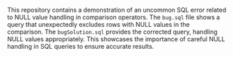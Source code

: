 This repository contains a demonstration of an uncommon SQL error related to NULL value handling in comparison operators. The `bug.sql` file shows a query that unexpectedly excludes rows with NULL values in the comparison. The `bugSolution.sql` provides the corrected query, handling NULL values appropriately.  This showcases the importance of careful NULL handling in SQL queries to ensure accurate results.